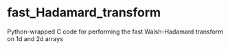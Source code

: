 # fast_Hadamard_transform
Python-wrapped C code for performing the fast Walsh-Hadamard transform on 1d and 2d arrays
